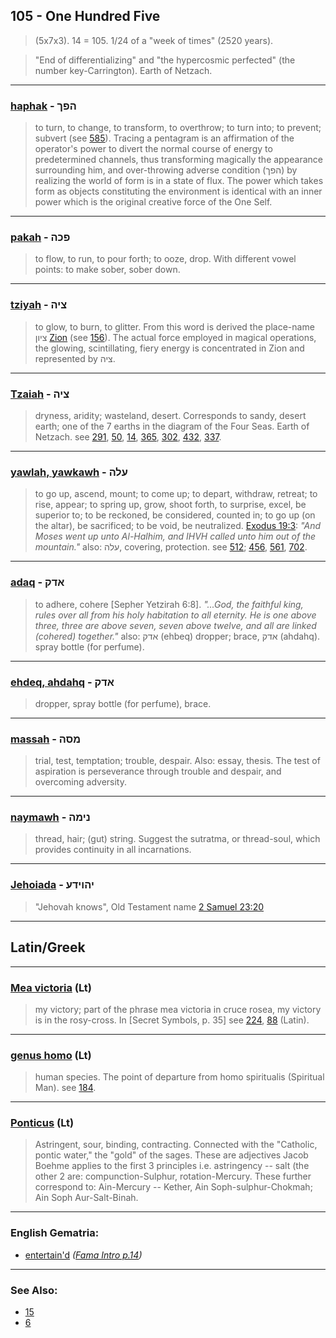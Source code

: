 ## 105 - One Hundred Five
> (5x7x3). 14 = 105. 1/24 of a "week of times" (2520 years).

> "End of differentializing" and "the hypercosmic perfected" (the number key-Carrington). Earth of Netzach.

---

### [haphak](/keys/HPK) - הפך
> to turn, to change, to transform, to overthrow; to turn into; to prevent; subvert (see [585](585)). Tracing a pentagram is an affirmation of the operator's power to divert the normal course of energy to predetermined channels, thus transforming magically the appearance surrounding him, and over-throwing adverse condition (הפך) by realizing the world of form is in a state of flux. The power which takes form as objects constituting the environment is identical with an inner power which is the original creative force of the One Self.

---

### [pakah](/keys/PKH) - פכה
> to flow, to run, to pour forth; to ooze, drop. With different vowel points: to make sober, sober down.

---

### [tziyah](/keys/TzIH) - ציה
> to glow, to burn, to glitter. From this word is derived the place-name ציון [Zion](/keys/TzIVN) (see [156](156)). The actual force employed in magical operations, the glowing, scintillating, fiery energy is concentrated in Zion and represented by ציה.

---

### [Tzaiah](/keys/TzIH) - ציה
> dryness, aridity; wasteland, desert. Corresponds to sandy, desert earth; one of the 7 earths in the diagram of the Four Seas. Earth of Netzach. see [291](291), [50](50), [14](14), [365](365), [302](302), [432](432), [337](337).

---

### [yawlah, yawkawh](/keys/OLH) - עלה
> to go up, ascend, mount; to come up; to depart, withdraw, retreat; to rise, appear; to spring up, grow, shoot forth, to surprise, excel, be superior to; to be reckoned, be considered, counted in; to go up (on the altar), be sacrificed; to be void, be neutralized. [Exodus 19:3](http://biblehub.com/exodus/19-3.htm): *"And Moses went up unto Al-Halhim, and IHVH called unto him out of the mountain."* also: עלה, covering, protection. see [512](512); [456](456), [561](561), [702](702).

---

### [adaq](/keys/ADQ) - אדק
> to adhere, cohere [Sepher Yetzirah 6:8]. *"...God, the faithful king, rules over all from his holy habitation to all eternity. He is one above three, three are above seven, seven above twelve, and all are linked (cohered) together."* also: אדק (ehbeq) dropper; brace, אדק (ahdahq). spray bottle (for perfume).

---

### [ehdeq, ahdahq](/keys/ADQ) - אדק
> dropper, spray bottle (for perfume), brace.

---

### [massah](/keys/MSH) - מסה
> trial, test, temptation; trouble, despair. Also: essay, thesis. The test of aspiration is perseverance through trouble and despair, and overcoming adversity.

---

### [naymawh](/keys/NIMH) - נימה
> thread, hair; (gut) string. Suggest the sutratma, or thread-soul, which provides continuity in all incarnations.

---

### [Jehoiada](/keys/IHVIDO) - יהוידע
> "Jehovah knows", Old Testament name [2 Samuel 23:20](http://biblehub.com/2_samuel/23-20.htm)

---

## Latin/Greek

---

### [Mea victoria](Mea+victoria) (Lt)
> my victory; part of the phrase mea victoria in cruce rosea, my victory is in the rosy-cross. In [Secret Symbols, p. 35] see [224](224), [88](88) (Latin).

---

### [genus homo](genus+homo) (Lt)
> human species. The point of departure from homo spiritualis (Spiritual Man). see [184](184).

---

### [Ponticus](Ponticus) (Lt)
> Astringent, sour, binding, contracting. Connected with the "Catholic, pontic water," the "gold" of the sages. These are adjectives Jacob Boehme applies to the first 3 principles i.e. astringency -- salt (the other 2 are: compunction-Sulphur, rotation-Mercury. These further correspond to: Ain-Mercury -- Kether, Ain Soph-sulphur-Chokmah; Ain Soph Aur-Salt-Binah.

---

### English Gematria:

- [entertain'd](/english?word=entertain+d) *([Fama Intro p.14](https://archive.org/stream/fameconfessionof00vaug#page/n14/mode/2up))*

---

### See Also:

- [15](15)
- [6](6)
